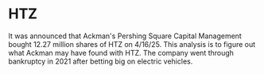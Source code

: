 # HTZ
It was announced that Ackman's Pershing Square Capital Management bought 12.27 million shares of HTZ on 4/16/25. This analysis is to figure out what Ackman may have found with HTZ. The company went through bankruptcy in 2021 after betting big on electric vehicles.  
